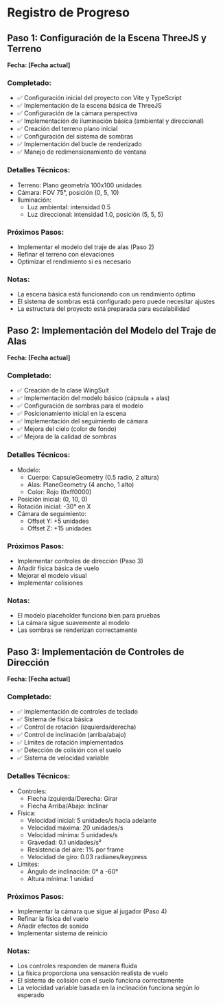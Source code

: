 # Registro de Progreso

## Paso 1: Configuración de la Escena ThreeJS y Terreno
**Fecha: [Fecha actual]**

### Completado:
- ✅ Configuración inicial del proyecto con Vite y TypeScript
- ✅ Implementación de la escena básica de ThreeJS
- ✅ Configuración de la cámara perspectiva
- ✅ Implementación de iluminación básica (ambiental y direccional)
- ✅ Creación del terreno plano inicial
- ✅ Configuración del sistema de sombras
- ✅ Implementación del bucle de renderizado
- ✅ Manejo de redimensionamiento de ventana

### Detalles Técnicos:
- Terreno: Plano geometría 100x100 unidades
- Cámara: FOV 75°, posición (0, 5, 10)
- Iluminación: 
  - Luz ambiental: intensidad 0.5
  - Luz direccional: intensidad 1.0, posición (5, 5, 5)

### Próximos Pasos:
- Implementar el modelo del traje de alas (Paso 2)
- Refinar el terreno con elevaciones
- Optimizar el rendimiento si es necesario

### Notas:
- La escena básica está funcionando con un rendimiento óptimo
- El sistema de sombras está configurado pero puede necesitar ajustes
- La estructura del proyecto está preparada para escalabilidad

## Paso 2: Implementación del Modelo del Traje de Alas
**Fecha: [Fecha actual]**

### Completado:
- ✅ Creación de la clase WingSuit
- ✅ Implementación del modelo básico (cápsula + alas)
- ✅ Configuración de sombras para el modelo
- ✅ Posicionamiento inicial en la escena
- ✅ Implementación del seguimiento de cámara
- ✅ Mejora del cielo (color de fondo)
- ✅ Mejora de la calidad de sombras

### Detalles Técnicos:
- Modelo:
  - Cuerpo: CapsuleGeometry (0.5 radio, 2 altura)
  - Alas: PlaneGeometry (4 ancho, 1 alto)
  - Color: Rojo (0xff0000)
- Posición inicial: (0, 10, 0)
- Rotación inicial: -30° en X
- Cámara de seguimiento:
  - Offset Y: +5 unidades
  - Offset Z: +15 unidades

### Próximos Pasos:
- Implementar controles de dirección (Paso 3)
- Añadir física básica de vuelo
- Mejorar el modelo visual
- Implementar colisiones

### Notas:
- El modelo placeholder funciona bien para pruebas
- La cámara sigue suavemente al modelo
- Las sombras se renderizan correctamente

## Paso 3: Implementación de Controles de Dirección
**Fecha: [Fecha actual]**

### Completado:
- ✅ Implementación de controles de teclado
- ✅ Sistema de física básica
- ✅ Control de rotación (izquierda/derecha)
- ✅ Control de inclinación (arriba/abajo)
- ✅ Límites de rotación implementados
- ✅ Detección de colisión con el suelo
- ✅ Sistema de velocidad variable

### Detalles Técnicos:
- Controles:
  - Flecha Izquierda/Derecha: Girar
  - Flecha Arriba/Abajo: Inclinar
- Física:
  - Velocidad inicial: 5 unidades/s hacia adelante
  - Velocidad máxima: 20 unidades/s
  - Velocidad mínima: 5 unidades/s
  - Gravedad: 0.1 unidades/s²
  - Resistencia del aire: 1% por frame
  - Velocidad de giro: 0.03 radianes/keypress
- Límites:
  - Ángulo de inclinación: 0° a -60°
  - Altura mínima: 1 unidad

### Próximos Pasos:
- Implementar la cámara que sigue al jugador (Paso 4)
- Refinar la física del vuelo
- Añadir efectos de sonido
- Implementar sistema de reinicio

### Notas:
- Los controles responden de manera fluida
- La física proporciona una sensación realista de vuelo
- El sistema de colisión con el suelo funciona correctamente
- La velocidad variable basada en la inclinación funciona según lo esperado
